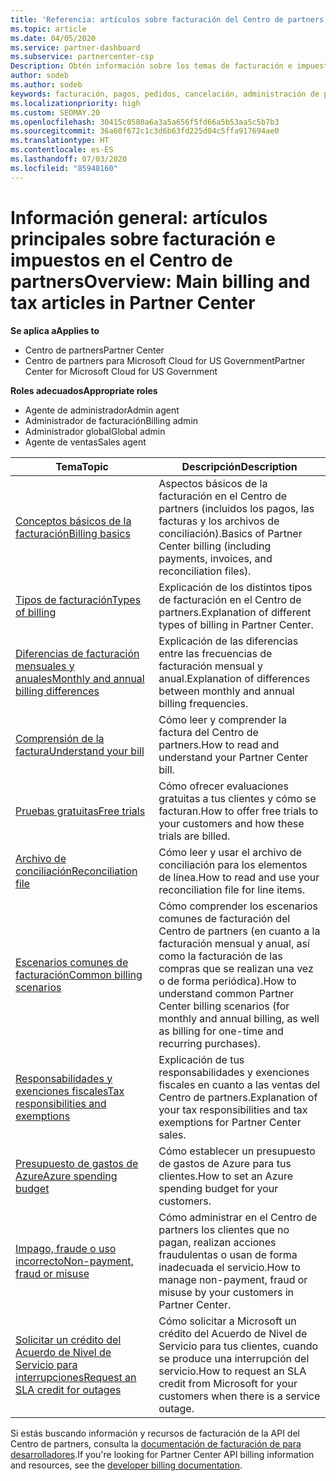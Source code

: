 ```yaml
---
title: 'Referencia: artículos sobre facturación del Centro de partners'
ms.topic: article
ms.date: 04/05/2020
ms.service: partner-dashboard
ms.subservice: partnercenter-csp
Description: Obtén información sobre los temas de facturación e impuestos en el Centro de partners. La información abarca los recursos de facturación, las facturas, la facturación de CSP y los impuestos.
author: sodeb
ms.author: sodeb
keywords: facturación, pagos, pedidos, cancelación, administración de pedidos, impago, fraude, uso incorrecto, impuestos, exenciones fiscales, archivos de conciliación, archivo de conciliación
ms.localizationpriority: high
ms.custom: SEOMAY.20
ms.openlocfilehash: 30415c0580a6a3a5a656f5fd66a5b53aa5c5b7b3
ms.sourcegitcommit: 36a60f672c1c3d6b63fd225d04c5ffa917694ae0
ms.translationtype: HT
ms.contentlocale: es-ES
ms.lasthandoff: 07/03/2020
ms.locfileid: "85948160"
---
```

# <a name="overview-main-billing-and-tax-articles-in-partner-center"></a><span data-ttu-id="d6797-105">Información general: artículos principales sobre facturación e impuestos en el Centro de partners</span><span class="sxs-lookup"><span data-stu-id="d6797-105">Overview: Main billing and tax articles in Partner Center</span></span>

<span data-ttu-id="d6797-106">**Se aplica a**</span><span class="sxs-lookup"><span data-stu-id="d6797-106">**Applies to**</span></span>

- <span data-ttu-id="d6797-107">Centro de partners</span><span class="sxs-lookup"><span data-stu-id="d6797-107">Partner Center</span></span>
- <span data-ttu-id="d6797-108">Centro de partners para Microsoft Cloud for US Government</span><span class="sxs-lookup"><span data-stu-id="d6797-108">Partner Center for Microsoft Cloud for US Government</span></span>

<span data-ttu-id="d6797-109">**Roles adecuados**</span><span class="sxs-lookup"><span data-stu-id="d6797-109">**Appropriate roles**</span></span>

- <span data-ttu-id="d6797-110">Agente de administrador</span><span class="sxs-lookup"><span data-stu-id="d6797-110">Admin agent</span></span>
- <span data-ttu-id="d6797-111">Administrador de facturación</span><span class="sxs-lookup"><span data-stu-id="d6797-111">Billing admin</span></span>
- <span data-ttu-id="d6797-112">Administrador global</span><span class="sxs-lookup"><span data-stu-id="d6797-112">Global admin</span></span>
- <span data-ttu-id="d6797-113">Agente de ventas</span><span class="sxs-lookup"><span data-stu-id="d6797-113">Sales agent</span></span>

| <span data-ttu-id="d6797-114">Tema</span><span class="sxs-lookup"><span data-stu-id="d6797-114">Topic</span></span> | <span data-ttu-id="d6797-115">Descripción</span><span class="sxs-lookup"><span data-stu-id="d6797-115">Description</span></span> |
| ----- | ----------- |
| [<span data-ttu-id="d6797-116">Conceptos básicos de la facturación</span><span class="sxs-lookup"><span data-stu-id="d6797-116">Billing basics</span></span>](billing-basics.md) | <span data-ttu-id="d6797-117">Aspectos básicos de la facturación en el Centro de partners (incluidos los pagos, las facturas y los archivos de conciliación).</span><span class="sxs-lookup"><span data-stu-id="d6797-117">Basics of Partner Center billing (including payments, invoices, and reconciliation files).</span></span> |
| [<span data-ttu-id="d6797-118">Tipos de facturación</span><span class="sxs-lookup"><span data-stu-id="d6797-118">Types of billing</span></span>](billing-different-types.md) | <span data-ttu-id="d6797-119">Explicación de los distintos tipos de facturación en el Centro de partners.</span><span class="sxs-lookup"><span data-stu-id="d6797-119">Explanation of different types of billing in Partner Center.</span></span> |
| [<span data-ttu-id="d6797-120">Diferencias de facturación mensuales y anuales</span><span class="sxs-lookup"><span data-stu-id="d6797-120">Monthly and annual billing differences</span></span>](billing-annual-monthly.md) | <span data-ttu-id="d6797-121">Explicación de las diferencias entre las frecuencias de facturación mensual y anual.</span><span class="sxs-lookup"><span data-stu-id="d6797-121">Explanation of differences between monthly and annual billing frequencies.</span></span> |
| [<span data-ttu-id="d6797-122">Comprensión de la factura</span><span class="sxs-lookup"><span data-stu-id="d6797-122">Understand your bill</span></span>](read-your-bill.md) | <span data-ttu-id="d6797-123">Cómo leer y comprender la factura del Centro de partners.</span><span class="sxs-lookup"><span data-stu-id="d6797-123">How to read and understand your Partner Center bill.</span></span> |
| [<span data-ttu-id="d6797-124">Pruebas gratuitas</span><span class="sxs-lookup"><span data-stu-id="d6797-124">Free trials</span></span>](offer-your-customers-trials-of-microsoft-products.md) | <span data-ttu-id="d6797-125">Cómo ofrecer evaluaciones gratuitas a tus clientes y cómo se facturan.</span><span class="sxs-lookup"><span data-stu-id="d6797-125">How to offer free trials to your customers and how these trials are billed.</span></span> |
| [<span data-ttu-id="d6797-126">Archivo de conciliación</span><span class="sxs-lookup"><span data-stu-id="d6797-126">Reconciliation file</span></span>](use-the-reconciliation-files.md) | <span data-ttu-id="d6797-127">Cómo leer y usar el archivo de conciliación para los elementos de línea.</span><span class="sxs-lookup"><span data-stu-id="d6797-127">How to read and use your reconciliation file for line items.</span></span> |
| [<span data-ttu-id="d6797-128">Escenarios comunes de facturación</span><span class="sxs-lookup"><span data-stu-id="d6797-128">Common billing scenarios</span></span>](common-billing-scenarios.md) | <span data-ttu-id="d6797-129">Cómo comprender los escenarios comunes de facturación del Centro de partners (en cuanto a la facturación mensual y anual, así como la facturación de las compras que se realizan una vez o de forma periódica).</span><span class="sxs-lookup"><span data-stu-id="d6797-129">How to understand common Partner Center billing scenarios (for monthly and annual billing, as well as billing for one-time and recurring purchases).</span></span> |
| [<span data-ttu-id="d6797-130">Responsabilidades y exenciones fiscales</span><span class="sxs-lookup"><span data-stu-id="d6797-130">Tax responsibilities and exemptions</span></span>](tax-and-tax-exemptions.md) | <span data-ttu-id="d6797-131">Explicación de tus responsabilidades y exenciones fiscales en cuanto a las ventas del Centro de partners.</span><span class="sxs-lookup"><span data-stu-id="d6797-131">Explanation of your tax responsibilities and tax exemptions for Partner Center sales.</span></span> |
| [<span data-ttu-id="d6797-132">Presupuesto de gastos de Azure</span><span class="sxs-lookup"><span data-stu-id="d6797-132">Azure spending budget</span></span>](set-an-azure-spending-budget-for-your-customers.md) | <span data-ttu-id="d6797-133">Cómo establecer un presupuesto de gastos de Azure para tus clientes.</span><span class="sxs-lookup"><span data-stu-id="d6797-133">How to set an Azure spending budget for your customers.</span></span> |
| [<span data-ttu-id="d6797-134">Impago, fraude o uso incorrecto</span><span class="sxs-lookup"><span data-stu-id="d6797-134">Non-payment, fraud or misuse</span></span>](non-payment--fraud--or-misuse.md) | <span data-ttu-id="d6797-135">Cómo administrar en el Centro de partners los clientes que no pagan, realizan acciones fraudulentas o usan de forma inadecuada el servicio.</span><span class="sxs-lookup"><span data-stu-id="d6797-135">How to manage non-payment, fraud or misuse by your customers in Partner Center.</span></span> |
| [<span data-ttu-id="d6797-136">Solicitar un crédito del Acuerdo de Nivel de Servicio para interrupciones</span><span class="sxs-lookup"><span data-stu-id="d6797-136">Request an SLA credit for outages</span></span>](request-credit.md) | <span data-ttu-id="d6797-137">Cómo solicitar a Microsoft un crédito del Acuerdo de Nivel de Servicio para tus clientes, cuando se produce una interrupción del servicio.</span><span class="sxs-lookup"><span data-stu-id="d6797-137">How to request an SLA credit from Microsoft for your customers when there is a service outage.</span></span> |

<span data-ttu-id="d6797-138">Si estás buscando información y recursos de facturación de la API del Centro de partners, consulta la [documentación de facturación de para desarrolladores](https://docs.microsoft.com/partner-center/develop/manage-billing).</span><span class="sxs-lookup"><span data-stu-id="d6797-138">If you're looking for Partner Center API billing information and resources, see the [developer billing documentation](https://docs.microsoft.com/partner-center/develop/manage-billing).</span></span>
